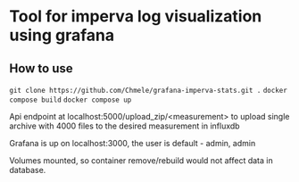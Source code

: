 # Tool for imperva log visualization using grafana

## How to use

`git clone https://github.com/Chmele/grafana-imperva-stats.git .`
`docker compose build`
`docker compose up`

Api endpoint at localhost:5000/upload_zip/\<measurement\> to upload single archive with 4000 files to the desired measurement in influxdb

Grafana is up on localhost:3000, the user is default - admin, admin

Volumes mounted, so container remove/rebuild would not affect data in database.